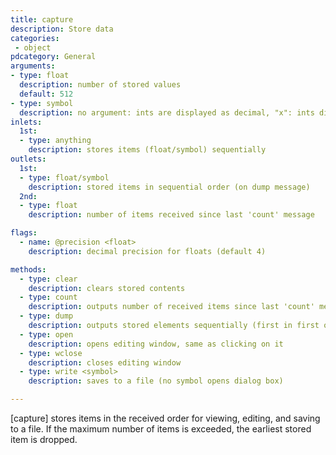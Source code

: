 ```yaml
---
title: capture
description: Store data
categories:
 - object
pdcategory: General
arguments:
- type: float
  description: number of stored values
  default: 512
- type: symbol
  description: no argument: ints are displayed as decimal, "x": ints displayed as hex, "m": ints < 128 are decimal / larger are hex, "a": only symbols are displayed
inlets:
  1st:
  - type: anything
    description: stores items (float/symbol) sequentially
outlets:
  1st:
  - type: float/symbol
    description: stored items in sequential order (on dump message)
  2nd:
  - type: float
    description: number of items received since last 'count' message

flags:
  - name: @precision <float>
    description: decimal precision for floats (default 4)

methods:
  - type: clear
    description: clears stored contents
  - type: count
    description: outputs number of received items since last 'count' message
  - type: dump
    description: outputs stored elements sequentially (first in first out)
  - type: open
    description: opens editing window, same as clicking on it
  - type: wclose
    description: closes editing window
  - type: write <symbol>
    description: saves to a file (no symbol opens dialog box)

---
```


[capture] stores items in the received order for viewing, editing, and saving to a file. If the maximum number of items is exceeded, the earliest stored item is dropped.

